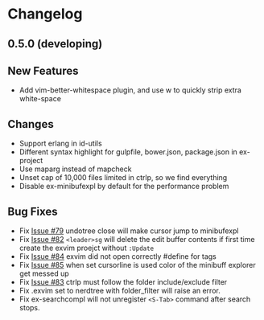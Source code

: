 # Changelog

## 0.5.0 (developing)

## New Features

 - Add vim-better-whitespace plugin, and use <leader>w to quickly strip extra white-space

## Changes

 - Support erlang in id-utils
 - Different syntax highlight for gulpfile, bower.json, package.json in ex-project
 - Use maparg instead of mapcheck
 - Unset cap of 10,000 files limited in ctrlp, so we find everything
 - Disable ex-minibufexpl by default for the performance problem

## Bug Fixes

 - Fix [Issue #79](https://github.com/exvim/main/issues/79) undotree close will make cursor jump to minibufexpl
 - Fix [Issue #82](https://github.com/exvim/main/issues/82) `<leader>sg` will delete the edit buffer contents if first time create the exvim proejct without `:Update`
 - Fix [Issue #84](https://github.com/exvim/main/issues/84) exvim did not open correctly #define for tags
 - Fix [Issue #85](https://github.com/exvim/main/issues/85) when set cursorline is used color of the minibuff explorer get messed up
 - Fix [Issue #83](https://github.com/exvim/main/issues/83) ctrlp must follow the folder include/exclude filter
 - Fix .exvim set to nerdtree with folder_filter will raise an error.
 - Fix ex-searchcompl will not unregister `<S-Tab>` command after search stops.

